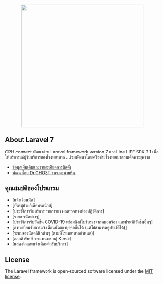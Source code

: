 <p align="center"><a href="https://laravel.com" target="_blank"><img src="https://raw.githubusercontent.com/laravel/art/master/logo-lockup/5%20SVG/2%20CMYK/1%20Full%20Color/laravel-logolockup-cmyk-red.svg" width="400"></a></p>


## About Laravel 7

CPH connect พัฒนาด้วย Laravel framework version 7 และ Line LIFF SDK 2.1
เพื่อให้บริการแก่ผู้รับบริการของโรงพยาบาล ...ร่วมพัฒนาโดยเครือข่ายโรงพยาบาลสมเด็จพระยุพราช

- [ข้อมูลเพิ่มเติมและรายละเอียดการติดตั้ง](https://drive.google.com/drive/folders/1QXJuYPB84ae705tz5QmkZ7hK0dJY2DbZ?usp=sharing)
- [พัฒนาโดย Dr.GHOST รพร.ตะพานหิน](https://line.me/ti/p/Xu3TXschDY).

## คุณสมบัติของโปรแกรม

- [แจ้งเตือนนัด]
- [บัตรผู้ป่วยอิเล็คทรอนิกส์]
- [ประวัติการรับบริการ รายการยา ผลตรวจทางห้องปฏิบัติการ]
- [รายการนัดต่างๆ]
- [ประวัติการรับวัคซีน COVID-19 พร้อมลิงก์ใบรับรองจากหมอพร้อม และประวัติวัคซีนอื่นๆ]
- [ลงทะเบียนรับการแจ้งเตือนนัดของบุคคลอื่นได้ (แต่ไม่สามารถดูประวัติได้)]
- [ระบบจองนัดคลินิกต่างๆ (ตามที่โรงพยาบาลกำหนด)]
- [ออกคิวรับบริการแทนระบบตู้ Kiosk]
- [แสดงคิวและแจ้งเตือนคิวรับบริการ]


## License

The Laravel framework is open-sourced software licensed under the [MIT license](https://opensource.org/licenses/MIT).
